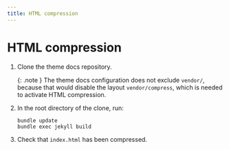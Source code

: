 ```yaml
---
title: HTML compression
---
```


# HTML compression

1.  Clone the theme docs repository.

    {: .note }
    The theme docs configuration does not exclude `vendor/`,
    because that would disable the layout `vendor/compress`,
    which is needed to activate HTML compression.

1.  In the root directory of the clone, run:

    ```shell
    bundle update
    bundle exec jekyll build
    ```

1.  Check that `index.html` has been compressed.
